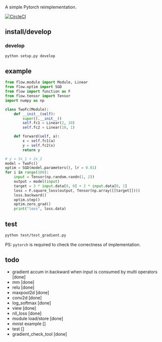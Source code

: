 A simple Pytorch reimplementation.

[![CircleCI](https://circleci.com/gh/Cjkkkk/Pyflow.svg?style=svg)](https://circleci.com/gh/Cjkkkk/Pyflow)

## install/develop
### develop
```bash
python setup.py develop
```
## example

```python
from flow.module import Module, Linear
from flow.optim import SGD
from flow import function as F
from flow.tensor import Tensor
import numpy as np

class TwoFc(Module):
    def __init__(self):
        super().__init__()
        self.fc1 = Linear(2, 10)
        self.fc2 = Linear(10, 1)

    def forward(self, a):
        x = self.fc1(a)
        y = self.fc2(x)
        return y

# y = 3x_1 + 2x_2
model = TwoFc()
optim = SGD(model.parameters(), lr = 0.01)
for i in range(100):
    input = Tensor(np.random.randn(1, 2))
    output = model(input)
    target = 3 * input.data[0, 0] + 2 * input.data[0, 1]
    loss = F.square_loss(output, Tensor(np.array([[target]])))
    loss.backward()
    optim.step()
    optim.zero_grad()
    print("loss", loss.data)
```
## test
```bash
python test/test_gradient.py
```

PS: `pytorch` is required to check the correctness of implementation.

## todo
* gradient accum in backward when input is consumed by multi operators [done]
* mm [done]
* relu [done]
* maxpool2d [done]
* conv2d [done]
* log_softmax [done]
* view [done]
* nll_loss [done]
* module load/store [done]
* mnist example []
* test []
* gradient_check_tool [done]
